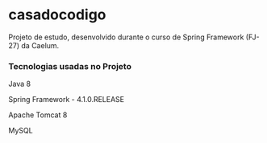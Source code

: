 # casadocodigo
Projeto de estudo, desenvolvido durante o curso de Spring Framework (FJ-27) da Caelum.

### Tecnologias usadas no Projeto ###

<p>Java 8</p>
<p>Spring Framework - 4.1.0.RELEASE</p>
<p>Apache Tomcat 8</p>
<p>MySQL</p>

